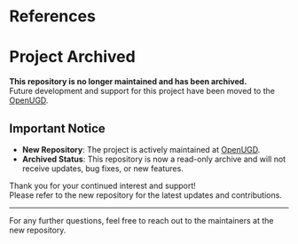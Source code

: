 # References

# Project Archived

**This repository is no longer maintained and has been archived.**  
Future development and support for this project have been moved to the [OpenUGD](https://github.com/openugd).

## Important Notice

- **New Repository**: The project is actively maintained at [OpenUGD](https://github.com/openugd/upm-references-inspector).
- **Archived Status**: This repository is now a read-only archive and will not receive updates, bug fixes, or new features.

Thank you for your continued interest and support!  
Please refer to the new repository for the latest updates and contributions.

---

For any further questions, feel free to reach out to the maintainers at the new repository.
